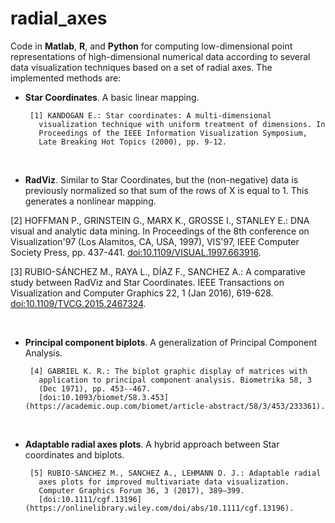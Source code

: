# radial_axes

Code in **Matlab**, **R**, and **Python** for computing low-dimensional point representations of high-dimensional numerical data
according to several data visualization techniques based on a set of radial axes. The implemented methods are:

+ **Star Coordinates**. A basic linear mapping.

       [1] KANDOGAN E.: Star coordinates: A multi-dimensional
         visualization technique with uniform treatment of dimensions. In
         Proceedings of the IEEE Information Visualization Symposium, 
         Late Breaking Hot Topics (2000), pp. 9-12.
		 
&nbsp;

+ **RadViz**. Similar to Star Coordinates, but the (non-negative) data 
               is previously normalized so that sum of the rows of X is
               equal to 1. This generates a nonlinear mapping.

[2] HOFFMAN P., GRINSTEIN G., MARX K., GROSSE I., STANLEY E.: DNA 
         visual and analytic data mining. In Proceedings of the 8th 
         conference on Visualization'97 (Los Alamitos, CA, USA, 1997), 
         VIS'97, IEEE Computer Society Press, pp. 437-441. 
        [doi:10.1109/VISUAL.1997.663916](https://ieeexplore.ieee.org/document/663916). 

[3] RUBIO-SÁNCHEZ M., RAYA L., DÍAZ F., SANCHEZ A.: A comparative
         study between RadViz and Star Coordinates. IEEE Transactions on 
         Visualization and Computer Graphics 22, 1 (Jan 2016), 619-628.
         [doi:10.1109/TVCG.2015.2467324](https://ieeexplore.ieee.org/document/7192699).
		 
&nbsp;

+ **Principal component biplots**. A generalization of Principal
     Component Analysis.

       [4] GABRIEL K. R.: The biplot graphic display of matrices with 
         application to principal component analysis. Biometrika 58, 3 
         (Dec 1971), pp. 453--467. 
		 [doi:10.1093/biomet/58.3.453](https://academic.oup.com/biomet/article-abstract/58/3/453/233361).

&nbsp;

+ **Adaptable radial axes plots**. A hybrid approach between Star coordinates and biplots.

       [5] RUBIO-SÁNCHEZ M., SANCHEZ A., LEHMANN D. J.: Adaptable radial
         axes plots for improved multivariate data visualization.
         Computer Graphics Forum 36, 3 (2017), 389–399. 
         [doi:10.1111/cgf.13196](https://onlinelibrary.wiley.com/doi/abs/10.1111/cgf.13196).

